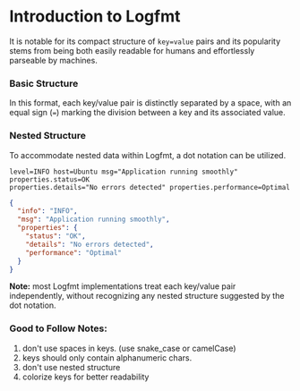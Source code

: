 # Introduction to Logfmt

It is notable for its compact structure of `key=value` pairs and its popularity stems from being both easily readable for humans and effortlessly parseable by machines.

### Basic Structure

In this format, each key/value pair is distinctly separated by a space, with an equal sign (`=`) marking the division between a key and its associated value.

### Nested Structure

To accommodate nested data within Logfmt, a dot notation can be utilized.

```
level=INFO host=Ubuntu msg="Application running smoothly" properties.status=OK
properties.details="No errors detected" properties.performance=Optimal
```

```json
{
  "info": "INFO",
  "msg": "Application running smoothly",
  "properties": {
    "status": "OK",
    "details": "No errors detected",
    "performance": "Optimal"
  }
}
```

**Note:** most Logfmt implementations treat each key/value pair independently, without recognizing any nested structure suggested by the dot notation.

### Good to Follow Notes:

1. don't use spaces in keys. (use snake_case or camelCase)
2. keys should only contain alphanumeric chars.
3. don't use nested structure
4. colorize keys for better readability
